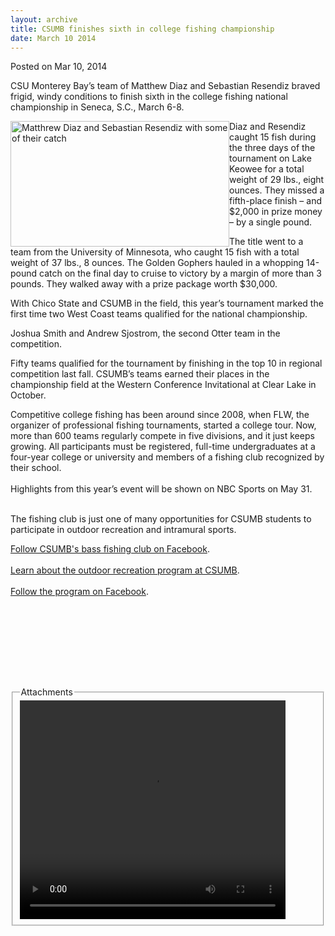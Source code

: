 ```yaml
---
layout: archive
title: CSUMB finishes sixth in college fishing championship
date: March 10 2014
---
```





<span class="date">Posted on Mar 10, 2014    </span>
<p>CSU Monterey Bay&#x2019;s team of Matthew Diaz and Sebastian Resendiz
braved frigid, windy conditions to finish sixth in the college
fishing national championship in Seneca, S.C., March 6-8.</p>
<p><img alt="Matthrew Diaz and Sebastian Resendiz with some of their catch" src="http://news.csumb.edu/sites/default/files/65/attachments/news/images/fishing_fix_for_web.jpg" style="float:left; width:350px; height:201px">Diaz and Resendiz
caught 15 fish during the three days of the tournament on Lake
Keowee for a total weight of 29 lbs., eight ounces. They missed a
fifth-place finish &#x2013; and $2,000 in prize money &#x2013; by a single
pound.</img></p>
<p>The title went to a team from the University of Minnesota, who
caught 15 fish with a total weight of 37 lbs., 8 ounces. The Golden
Gophers hauled in a whopping 14-pound catch on the final day to
cruise to victory by a margin of more than 3 pounds. They walked
away with a prize package worth $30,000.</p>
<p>With Chico State and CSUMB in the field, this year&#x2019;s tournament
marked the first time two West Coast teams qualified for the
national championship.</p>
<p>Joshua Smith and Andrew Sjostrom, the second Otter team in the
competition.</p>
<p>Fifty teams qualified for the tournament by finishing in the top
10 in regional competition last fall. CSUMB&#x2019;s teams earned their
places in the championship field at the Western Conference
Invitational at Clear Lake in October.</p>
<p>Competitive college fishing has been around since 2008, when
FLW, the organizer of professional fishing tournaments, started a
college tour. Now, more than 600 teams regularly compete in five
divisions, and it just keeps growing. All participants must be
registered, full-time undergraduates at a four-year college or
university and members of a fishing club recognized by their
school.<br>
<br>
Highlights from this year&#x2019;s event will be shown on NBC Sports on
May 31.</br></br></p>
<p>The fishing club is just one of many opportunities for CSUMB
students to participate in outdoor recreation and intramural
sports.</p>
<p><a href="https://www.facebook.com/pages/Cal-State-Monterey-Bay-Bass-Team-CSUMB/155760781183675" rel="nofollow">Follow CSUMB&apos;s bass fishing club on
Facebook</a>.&#x2028;&#x2028;<br>
<br>
<a href="http://activities.csumb.edu/outdoor-recreation" rel="nofollow">Learn about the outdoor recreation program at
CSUMB</a>.<br>
<br>
<a href="https://www.facebook.com/CSUMB.OutdoorRec" rel="nofollow">Follow the program on Facebook</a>.&#x2028;</br></br></br></br></p>
<p>&#xA0;</p>
<p><br>
&#xA0;</br></p>
<fieldset class="fieldgroup group-attachments">
<legend>Attachments</legend>
<div class="field field-type-emvideo field-field-attach-video">
<div class="field-items">
<div class="field-item odd">
<div class="emvideo emvideo-video emvideo-youtube">
<div class="emfield-emvideo emfield-emvideo-youtube">
<div id="emvideo-youtube-flash-wrapper-1">
<!--<object type="application/x-shockwave-flash" height="350" width="425" data="http://www.youtube.com/v/ZLtKuj82Ztc&amp;rel=0&amp;enablejsapi=1&amp;playerapiid=ytplayer&amp;fs=1" id="emvideo-youtube-flash-1">
          <param name="movie" value="http://www.youtube.com/v/ZLtKuj82Ztc&amp;rel=0&amp;enablejsapi=1&amp;playerapiid=ytplayer&amp;fs=1" />
          <param name="allowScriptAccess" value="sameDomain"/>
          <param name="quality" value="best"/>
          <param name="allowFullScreen" value="true"/>
          <param name="bgcolor" value="#FFFFFF"/>
          <param name="scale" value="noScale"/>
          <param name="salign" value="TL"/>
          <param name="FlashVars" value="playerMode=embedded" />
          <param name="wmode" value="transparent" />
        </object>-->
<video controls="" width="425" height="350">
<source src="http://r9---sn-o097znee.googlevideo.com/videoplayback?id=o-AJ2p2IE-x8TilWT3a_NMG3A8kr6gQ0SgDuJDBufryx-y&amp;dur=148.816&amp;fexp=900718,907263,916104,923368,927622,929821,930676,936121,9406392,941004,943917,947225,948124,952302,952605,952901,955301,957103,957105,957201,959701&amp;mm=31&amp;sver=3&amp;pl=23&amp;upn=BTO_AIstmW8&amp;signature=E0C3554CD063BA5267D4CFAEF83160BC8FE17625.65F9356459B621F3CBFC4AF82ED805C7EBD408D8&amp;initcwndbps=3787500&amp;mt=1422331524&amp;sparams=dur,id,initcwndbps,ip,ipbits,itag,mm,ms,mv,pl,ratebypass,source,upn,expire&amp;source=youtube&amp;key=yt5&amp;itag=18&amp;ip=198.189.249.65&amp;ms=au&amp;expire=1422353162&amp;ratebypass=yes&amp;ipbits=0&amp;mv=m&amp;name=ZLtKuj82Ztc" type="video/mp4"/></video></div>
</div>
</div>
</div>
</div>
</div>
</fieldset>





